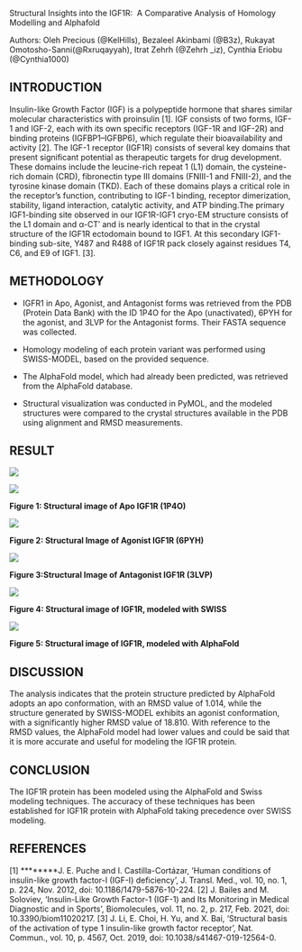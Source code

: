 <!--StartFragment-->

Structural Insights into the IGF1R:  A Comparative Analysis of Homology Modelling and Alphafold

Authors: Oleh Precious (@KelHills), Bezaleel Akinbami (@B3z), Rukayat Omotosho-Sanni(@Rxruqayyah), Itrat Zehrh (@Zehrh \_iz), Cynthia Eriobu (@Cynthia1000)


## **INTRODUCTION** 

Insulin-like Growth Factor (IGF) is a polypeptide hormone that shares similar molecular characteristics with proinsulin \[1]. IGF consists of two forms, IGF-1 and IGF-2, each with its own specific receptors (IGF-1R and IGF-2R) and binding proteins (IGFBP1–IGFBP6), which regulate their bioavailability and activity \[2]. The IGF-1 receptor (IGF1R) consists of several key domains that present significant potential as therapeutic targets for drug development. These domains include the leucine-rich repeat 1 (L1) domain, the cysteine-rich domain (CRD), fibronectin type III domains (FNIII-1 and FNIII-2), and the tyrosine kinase domain (TKD). Each of these domains plays a critical role in the receptor’s function, contributing to IGF-1 binding, receptor dimerization, stability, ligand interaction, catalytic activity, and ATP binding.The primary IGF1-binding site observed in our IGF1R-IGF1 cryo-EM structure consists of the L1 domain and α-CT′ and is nearly identical to that in the crystal structure of the IGF1R ectodomain bound to IGF1. At this secondary IGF1-binding sub-site, Y487 and R488 of IGF1R pack closely against residues T4, C6, and E9 of IGF1. \[3]. 


## **METHODOLOGY** 

- IGFR1 in Apo, Agonist, and Antagonist forms was retrieved from the PDB (Protein Data Bank) with the ID 1P4O for the Apo (unactivated), 6PYH for the agonist, and 3LVP for the Antagonist forms. Their FASTA sequence was collected. 

- Homology modeling of each protein variant was performed using SWISS-MODEL, based on the provided sequence.

- The AlphaFold model, which had already been predicted, was retrieved from the AlphaFold database.

- Structural visualization was conducted in PyMOL, and the modeled structures were compared to the crystal structures available in the PDB using alignment and RMSD measurements.


## **RESULT** 

****![](https://lh7-rt.googleusercontent.com/docsz/AD_4nXfIi40Kxw86Pyi87IdqyO6tqas57C9xWwTckKSEd3gsSEcmnqzojx7oiqqvRjihS_eRoJuQ9Y82ZkNJOxoRpzs5ONGad3utuP9Sg9sxFn0IVqscfn197daVkjkAYTturDKpln80Sm8oEhS2DV2mqf200ME?key=Fa1xiTQHd0grh7ITfhJq9w)****

****![](https://lh7-rt.googleusercontent.com/docsz/AD_4nXc2ZzgiZHbfJguuTXi8bjwwezt-ApZKRkFJlUqpVZEA_-tEG6MB8mvo1qvY9GN2p_-ON7zxg24E7E1McOoovk2VzoQFcT3D7ke1aEMe-7HZS-jbp6U0FOo7YBQ_ffTWMAeekyBjDC7cS3s-XsVND8DKw5RS?key=Fa1xiTQHd0grh7ITfhJq9w)****

**Figure 1: Structural image of Apo IGF1R (1P4O)**   

****![](https://lh7-rt.googleusercontent.com/docsz/AD_4nXdwYpeznqKUArXqNb6ZYmZw7-bS3KeSxfGeCl0mm0nDICb7FpH_rGGyl8YvDOkkOctn0Mi5MZRA1J1IbQAo565hSeHCYSO7JTZt3vH3jnLgqJshCDvYrwB0f9r9vEOc_GILxeqSuKD7a6dD2Su9m4D4JE0?key=Fa1xiTQHd0grh7ITfhJq9w)****

**Figure 2: Structural Image of Agonist IGF1R (6PYH)**

****![](https://lh7-rt.googleusercontent.com/docsz/AD_4nXcNFO2xquNuROGyzxmGajFBTSao2vVrVdekI2Z92LoCB61t3h5XL7SqsZbTS6xTmoMC5bRou6W41T5sE54T_bUNLxQn8FygngpyGP94JX3kusUh0qqpBPLjXcCsqEAt9xWRfvID2qOH4H0rQshf0E7i-9SO?key=Fa1xiTQHd0grh7ITfhJq9w)****

**Figure 3:Structural Image of Antagonist IGF1R (3LVP)**

****![](https://lh7-rt.googleusercontent.com/docsz/AD_4nXcaMWexlA6V52RxjQ4RvsJ_B9ZYER7zHCn8_-gPVrUAaBB1Yf-9ighimXjfwtB09q6lDBapJPETRVoX-6Y2lxfDJlej0nmA53oNwIFSVQ3wmlTo3FazrIohYsKdErxzAIqYZvwbii_2kxtbTXTBhnvDdzwK?key=Fa1xiTQHd0grh7ITfhJq9w)****

**Figure 4: Structural image of IGF1R, modeled with SWISS**

****![](https://lh7-rt.googleusercontent.com/docsz/AD_4nXcEumEexYCMbKe3Vi-jcYz4vVhbnu6U2UpT_mZEpD7b3hTNFouGHl8LxhCnUIotID5qMRkPmPIkV1cUgIkypRTgfmOeOQ2bQ9K3u1lFWLgGa00Tnt0yy3w-TRqCoGz0cOCwxHjO0Mi8uegkPXPfdxM5YTE?key=Fa1xiTQHd0grh7ITfhJq9w)****

**Figure 5: Structural image of IGF1R, modeled with AlphaFold**

## **DISCUSSION** 

The analysis indicates that the protein structure predicted by AlphaFold adopts an apo conformation, with an RMSD value of 1.014, while the structure generated by SWISS-MODEL exhibits an agonist conformation, with a significantly higher RMSD value of 18.810. With reference to the RMSD values, the AlphaFold model had lower values and could be said that it is more accurate and useful for modeling the IGF1R protein.

## **CONCLUSION** 

The IGF1R protein has been modeled using the AlphaFold and Swiss modeling techniques. The accuracy of these techniques has been established for IGF1R protein with AlphaFold taking precedence over SWISS modeling.

## **REFERENCES** 

[1] ********J. E. Puche and I. Castilla-Cortázar, ‘Human conditions of insulin-like growth factor-I (IGF-I) deficiency’, J. Transl. Med., vol. 10, no. 1, p. 224, Nov. 2012, doi: 10.1186/1479-5876-10-224.
[2] J. Bailes and M. Soloviev, ‘Insulin-Like Growth Factor-1 (IGF-1) and Its Monitoring in Medical Diagnostic and in Sports’, Biomolecules, vol. 11, no. 2, p. 217, Feb. 2021, doi: 10.3390/biom11020217.
[3] J. Li, E. Choi, H. Yu, and X. Bai, ‘Structural basis of the activation of type 1 insulin-like growth factor receptor’, Nat. Commun., vol. 10, p. 4567, Oct. 2019, doi: 10.1038/s41467-019-12564-0.

<!--EndFragment-->
